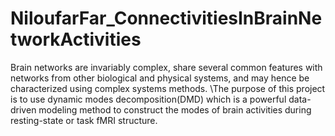 # NiloufarFar_ConnectivitiesInBrainNetworkActivities
 Brain networks are invariably complex, share several common features with networks from other biological and physical systems, and may hence be characterized using complex systems methods. 
 \\The purpose of this project is to use dynamic modes decomposition(DMD) which is a powerful data-driven modeling method to construct the modes of brain activities during resting-state or task fMRI structure.
